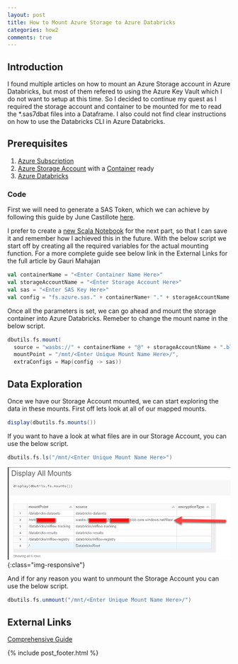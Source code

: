 ```yaml
---
layout: post
title: How to Mount Azure Storage to Azure Databricks
categories: how2
comments: true
---
```


## Introduction
I found multiple articles on how to mount an Azure Storage account in Azure Databricks, but most of them refered to using the Azure Key Vault which I do not want to setup at this time. So I decided to continue my quest as I required the storage account and container to be mounted for me to read the *.sas7dbat files into a Dataframe. I also could not find clear instructions on how to use the Databricks CLI in Azure Databricks.

## Prerequisites
 1. [Azure Subscription](https://azure.microsoft.com/en-us/free/)
 1. [Azure Storage Account](https://docs.microsoft.com/en-us/azure/storage/common/storage-account-create?tabs=azure-portal) with a [Container](https://docs.microsoft.com/en-us/azure/storage/blobs/storage-quickstart-blobs-portal) ready
 2. [Azure Databricks](https://azure.microsoft.com/en-us/services/databricks/#:~:text=Azure%20Databricks%20provides%20the%20latest,scale%20and%20availability%20of%20Azure)

### Code

First we will need to generate a SAS Token, which we can achieve by following this guide by June Castillote [here](https://adamtheautomator.com/azure-sas-token/).

I prefer to create a [new Scala Notebook](https://docs.databricks.com/notebooks/index.html) for the next part, so that I can save it and remember how I achieved this in the future. With the below script we start off by creating all the required variables for the actual mounting function. For a more complete guide see below link in the External Links for the full article by Gauri Mahajan

```scala
val containerName = "<Enter Container Name Here>"
val storageAccountName = "<Enter Storage Account Here>"
val sas = "<Enter SAS Key Here>"
val config = "fs.azure.sas." + containerName+ "." + storageAccountName + ".blob.core.windows.net"
```

Once all the parameters is set, we can go ahead and mount the storage container into Azure Databricks. Remeber to change the mount name in the below script.

```scala
dbutils.fs.mount(
  source = "wasbs://" + containerName + "@" + storageAccountName + ".blob.core.windows.net/",
  mountPoint = "/mnt/<Enter Unique Mount Name Here>/",
  extraConfigs = Map(config -> sas))
```

## Data Exploration

Once we have our Storage Account mounted, we can start exploring the data in these mounts. First off lets look at all of our mapped mounts.

```scala
display(dbutils.fs.mounts())
```

If you want to have a look at what files are in our Storage Account, you can use the below script.

```scala
dbutils.fs.ls("/mnt/<Enter Unique Mount Name Here>")
```

![@JPVoogt](/public/img/JVoogt_Mounting-Azure-Storage-in-Azure_Databricks-Using-SAS.png){:class="img-responsive"}

And if for any reason you want to unmount the Storage Account you can use the below script.

```scala
dbutils.fs.unmount("/mnt/<Enter Unique Mount Name Here>/")
```

## External Links

[Comprehensive Guide](https://www.sqlshack.com/accessing-azure-blob-storage-from-azure-databricks/)

{% include post_footer.html %}
